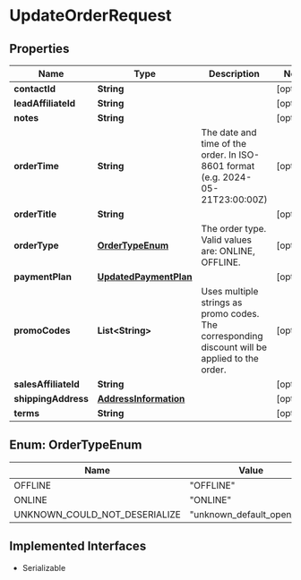 

# UpdateOrderRequest


## Properties

| Name | Type | Description | Notes |
|------------ | ------------- | ------------- | -------------|
|**contactId** | **String** |  |  [optional] |
|**leadAffiliateId** | **String** |  |  [optional] |
|**notes** | **String** |  |  [optional] |
|**orderTime** | **String** | The date and time of the order. In ISO-8601 format (e.g. 2024-05-21T23:00:00Z) |  [optional] |
|**orderTitle** | **String** |  |  [optional] |
|**orderType** | [**OrderTypeEnum**](#OrderTypeEnum) | The order type. Valid values are: ONLINE, OFFLINE. |  [optional] |
|**paymentPlan** | [**UpdatedPaymentPlan**](UpdatedPaymentPlan.md) |  |  [optional] |
|**promoCodes** | **List&lt;String&gt;** | Uses multiple strings as promo codes. The corresponding discount will be applied to the order. |  [optional] |
|**salesAffiliateId** | **String** |  |  [optional] |
|**shippingAddress** | [**AddressInformation**](AddressInformation.md) |  |  [optional] |
|**terms** | **String** |  |  [optional] |



## Enum: OrderTypeEnum

| Name | Value |
|---- | -----|
| OFFLINE | &quot;OFFLINE&quot; |
| ONLINE | &quot;ONLINE&quot; |
| UNKNOWN_COULD_NOT_DESERIALIZE | &quot;unknown_default_open_api&quot; |


## Implemented Interfaces

* Serializable

